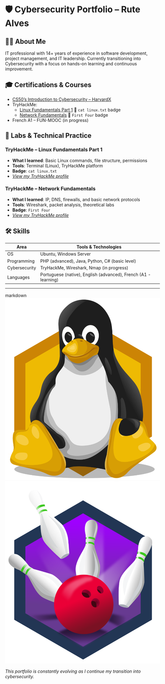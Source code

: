 # 🛡️ Cybersecurity Portfolio – Rute Alves

## 👩‍💻 About Me
IT professional with 14+ years of experience in software development, project management, and IT leadership. Currently transitioning into Cybersecurity with a focus on hands-on learning and continuous improvement.

## 🎓 Certifications & Courses
- [CS50’s Introduction to Cybersecurity – HarvardX](https://cs50.harvard.edu/cybersecurity/)
- TryHackMe:
  - [Linux Fundamentals Part 1](https://tryhackme.com/) 🏅 `cat linux.txt` badge
  - [Network Fundamentals](https://tryhackme.com/) 🏅 `First Four` badge
- French A1 – FUN-MOOC (in progress)

## 🔐 Labs & Technical Practice

### TryHackMe – Linux Fundamentals Part 1
- **What I learned**: Basic Linux commands, file structure, permissions
- **Tools**: Terminal (Linux), TryHackMe platform
- **Badge**: `cat linux.txt`
- _[View my TryHackMe profile](https://tryhackme.com/p/atomant78)_

### TryHackMe – Network Fundamentals
- **What I learned**: IP, DNS, firewalls, and basic network protocols
- **Tools**: Wireshark, packet analysis, theoretical labs
- **Badge**: `First Four`
- _[View my TryHackMe profile](https://tryhackme.com/p/atomant78)_

## 🛠️ Skills

| Area            | Tools & Technologies                             |
|-----------------|--------------------------------------------------|
| OS              | Ubuntu, Windows Server                           |
| Programming     | PHP (advanced), Java, Python, C# (basic level)   |
| Cybersecurity   | TryHackMe, Wireshark, Nmap (in progress)         |
| Languages       | Portuguese (native), English (advanced), French (A1 - learning) |

---
markdown
![Linux Fundamentals Badge](images/linux-fundamentals-badge.png)
![First Four Badge](images/first-four-badge.png)


_This portfolio is constantly evolving as I continue my transition into cybersecurity._
